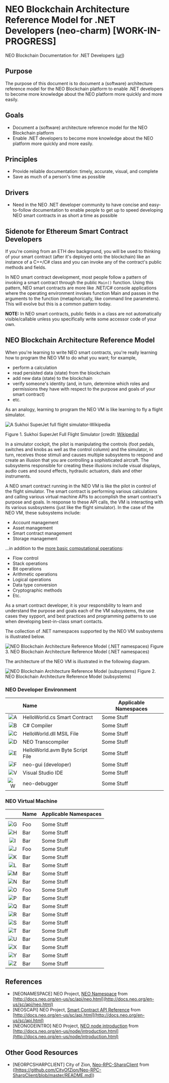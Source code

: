 # NEO Blockchain Architecture Reference Model for .NET Developers (neo-charm) [WORK-IN-PROGRESS]

NEO Blockchain Documentation for .NET Developers ([url](https://github.com/mwherman2000/neo-windocs/tree/master/windocs))

## Purpose

The purpose of this document is to document a (software) architecture reference model for the NEO Blockchain platform to enable .NET developers to become more knowledge about the NEO platform more quickly and more easily.

## Goals

* Document a (software) architecture reference model for the NEO Blockchain platform
* Enable .NET developers to become more knowledge about the NEO platform more quickly and more easily.

## Principles

* Provide reliable documentation: timely, accurate, visual, and complete
* Save as much of a person's time as possible

## Drivers

* Need in the NEO .NET developer community to have concise and easy-to-follow documentation to enable people to get up to speed developing NEO smart contracts in as short a time as possible

## Sidenote for Ethereum Smart Contract Developers

If you're coming from an ETH dev background, you will be used to thinking of your smart contract (after it's deployed onto the blockchain) like an instance of a C++/C# class and you can invoke any of the contract's public methods and fields. 

In NEO smart contract development, most people follow a pattern of invoking a smart contract through the public `Main()` function. Using this pattern, NEO smart contracts are more like .NET/C# console applications where the operating environment invokes function Main and passes in the arguments to the function (metaphorically, like command line parameters). This will evolve but this is a common pattern today.

**NOTE:** In NEO smart contracts, public fields in a class are not automatically visible/callable unless you specifically write some accessor code of your own.

## NEO Blockchain Architecture Reference Model

When you're learning to write NEO smart contracts, you're really learning how to program the NEO VM to do what you want; for example, 
* perform a calculation
* read persisted data (state) from the blockchain
* add new data (state) to the blockchain
* verify someone's identity (and, in turn, determine which roles and permissions they have with respect to the purpose and goals of your smart contract)
* etc.

As an analogy, learning to program the NEO VM is like learning to fly a flight simulator.

![A Sukhoi SuperJet full flight simulator-Wikipedia](./images/SSJ100_FFS_1_(9318513805)-1024.jpg)

Figure 1. Sukhoi SuperJet Full Flight Simulator [credit: [Wikipedia](https://en.wikipedia.org/wiki/Full_flight_simulator#/media/File:SSJ100_FFS_1_(9318513805).jpg)]

In a simulator cockpit, the pilot is manipulating the controls (foot pedals, switches and knobs as well as the control column) and the simulator, in turn, receives those stimuli and causes multiple subsystems to respond and create an illusion that you are controlling a sophisticated aircraft. The subsystems responsible for creating these illusions include visual displays, audio cues and sound effects, hydraulic actuators, dials and other instruments.

A NEO smart contract running in the NEO VM is like the pilot in control of the flight simulator. The smart contract is performing various calculations and calling various virtual machine APIs to accomplish the smart contract's purpose and goals. In response to these API calls, the VM is interacting with its various susbsystems (just like the flight simulator). In the case of the NEO VM, these subsystems include: 
* Account management
* Asset management
* Smart contract management
* Storage management

...in addition to the [more basic computational operations](http://docs.neo.org/en-us/sc/tutorial.html):
* Flow control
* Stack operations
* Bit operations
* Arithmetic operations
* Logical operations
* Data type conversion
* Cryptographic methods
* Etc.

As a smart contract developer, it is your responsbility to learn and understand the purpose and goals each of the VM subsystems, the use cases they sypport, and best practices and programming patterns to use when developing best-in-class smart contacts.

The collection of .NET namespaces supported by the NEO VM susbsystems is illustrated below.

![NEO Blockchain Architecture Reference Model (.NET namespaces)](./diagrams/neo-charm-1-0-2.png)
Figure 3. NEO Blockchain Architecture Reference Model (.NET namespaces)

The architecture of the NEO VM is illustrated in the following diagram.

![NEO Blockchain Architecture Reference Model (subsystems)](./diagrams/neo-charm-2-0-1.png)
Figure 2. NEO Blockchain Architecture Reference Model (subsystems)

### NEO Developer Environment

| | Name | Applicable Namespaces |
|:----:|:--------------- | ----------------------------------------|
| ![A](../../images/balls/A32.png) | HelloWorld.cs Smart Contract | Some Stuff
| ![B](../../images/balls/B32.png) | C# Compiler | Some Stuff
| ![C](../../images/balls/C32.png) | HelloWorld.dll MSIL File | Some Stuff
| ![D](../../images/balls/D32.png) | NEO Transcompiler | Some Stuff
| ![E](../../images/balls/E32.png) | HelloWorld.avm Byte Script File | Some Stuff
| ![F](../../images/balls/F32.png) | neo-gui (developer) | Some Stuff
| ![V](../../images/balls/V32.png) | Visual Studio IDE | Some Stuff
| ![W](../../images/balls/W32.png) | neo-debugger | Some Stuff

### NEO Virtual Machine

| | Name | Applicable Namespaces |
|:----:|:--------------- | ----------------------------------------|
| | |  |
| ![G](../../images/balls/G32.png) | Foo | Some Stuff
| ![H](../../images/balls/H32.png) | Bar | Some Stuff
| ![I](../../images/balls/I32.png) | Bar | Some Stuff
| ![J](../../images/balls/J32.png) | Foo | Some Stuff
| ![K](../../images/balls/K32.png) | Bar | Some Stuff
| ![L](../../images/balls/L32.png) | Bar | Some Stuff
| ![M](../../images/balls/M32.png) | Bar | Some Stuff
| ![N](../../images/balls/N32.png) | Bar | Some Stuff
| ![O](../../images/balls/O32.png) | Foo | Some Stuff
| ![P](../../images/balls/P32.png) | Bar | Some Stuff
| ![Q](../../images/balls/Q32.png) | Bar | Some Stuff
| ![R](../../images/balls/R32.png) | Bar | Some Stuff
| ![S](../../images/balls/S32.png) | Bar | Some Stuff
| ![T](../../images/balls/T32.png) | Bar | Some Stuff
| ![U](../../images/balls/U32.png) | Bar | Some Stuff
| ![X](../../images/balls/X32.png) | Bar | Some Stuff
| ![Y](../../images/balls/Y32.png) | Bar | Some Stuff
| ![Z](../../images/balls/Z32.png) | Bar | Some Stuff

## References

* [NEONAMESPACE] NEO Project, [NEO Namespace](http://docs.neo.org/en-us/sc/api/neo.html) from [http://docs.neo.org/en-us/sc/api/neo.html](http://docs.neo.org/en-us/sc/api/neo.html)
* [NEOSCAPI] NEO Project, [Smart Contract API Reference](http://docs.neo.org/en-us/sc/api.html) from [http://docs.neo.org/en-us/sc/api.html](http://docs.neo.org/en-us/sc/api.html)
* [NEONODEINTRO] NEO Project, [NEO node introduction](http://docs.neo.org/en-us/node/introduction.html) from [http://docs.neo.org/en-us/node/introduction.html](http://docs.neo.org/en-us/node/introduction.html)

## Other Good Resources

* [NEORPCSHARPCLIENT] City of Zion, [Neo-RPC-SharpClient](https://github.com/CityOfZion/Neo-RPC-SharpClient/blob/master/README.md) from ([https://github.com/CityOfZion/Neo-RPC-SharpClient/blob/master/README.md])



